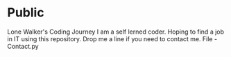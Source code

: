 # Public
Lone Walker's Coding Journey
I am a self lerned coder. Hoping to find a job in IT using this repository.
Drop me a line if you need to contact me. File - Contact.py
